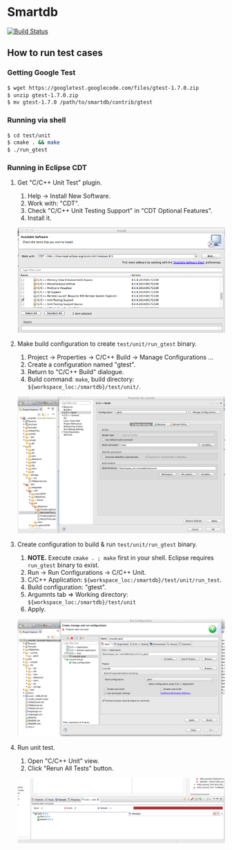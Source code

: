 # Smartdb

[![Build Status](https://travis-ci.org/laysakura/smartdb.svg?branch=master)](https://travis-ci.org/laysakura/smartdb)

## How to run test cases

### Getting Google Test

```bash
$ wget https://googletest.googlecode.com/files/gtest-1.7.0.zip
$ unzip gtest-1.7.0.zip
$ mv gtest-1.7.0 /path/to/smartdb/contrib/gtest
```

### Running via shell

```bash
$ cd test/unit
$ cmake . && make
$ ./run_gtest
```

### Running in Eclipse CDT

1. Get "C/C++ Unit Test" plugin.
    1. Help -> Install New Software.
    2. Work with: "CDT".
    3. Check "C/C++ Unit Testing Support" in "CDT Optional Features".
    4. Install it.

    ![Get "C/C++ Unit Test" plugin](doc/img/eclipse/installing_unit_test_support.png)
2. Make build configuration to create `test/unit/run_gtest` binary.
    1. Project -> Properties -> C/C++ Build -> Manage Configurations ...
    2. Create a configuration named "gtest".
    3. Return to "C/C++ Build" dialogue.
    4. Build command: `make`, build directory: `${workspace_loc:/smartdb}/test/unit/`.

    ![Make build configuration to create `test/unit/run_gtest` binary](doc/img/eclipse/gtest_build_config.png)
3. Create configuration to build & run `test/unit/run_gtest` binary.
    1. **NOTE.** Execute `cmake . ; make` first in your shell. Eclipse requires `run_gtest` binary to exist.
    2. Run -> Run Configurations -> C/C++ Unit.
    3. C/C++ Application: `${workspace_loc:/smartdb}/test/unit/run_test`.
    4. Build configuration: "gtest".
    5. Argumnts tab => Working directory: `${workspace_loc:/smartdb}/test/unit`
    6. Apply.

    ![Create configuration to build & run `test/unit/run_gtest` binary](doc/img/eclipse/gtest_run_config.png)
4. Run unit test.
    1. Open "C/C++ Unit" view.
    2. Click "Rerun All Tests" button.

    ![Run unit test](doc/img/eclipse/unit_test_view.png)
